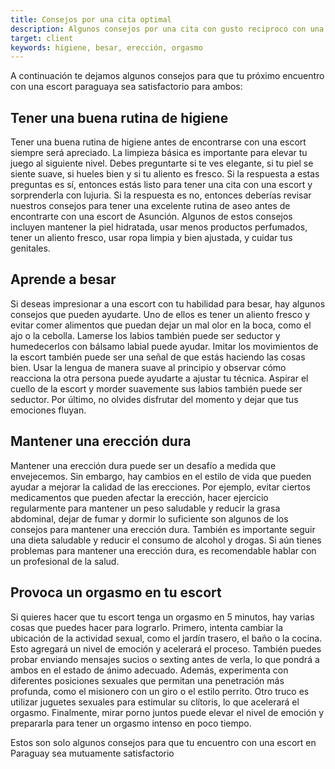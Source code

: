 ```yaml
---
title: Consejos por una cita optimal
description: Algunos consejos por una cita con gusto reciproco con una escort
target: client
keywords: higiene, besar, erección, orgasmo
---
```

A continuación te dejamos algunos consejos para que tu próximo encuentro con una escort paraguaya sea satisfactorio para ambos:

## Tener una buena rutina de higiene
Tener una buena rutina de higiene antes de encontrarse con una escort siempre será apreciado.
La limpieza básica es importante para elevar tu juego al siguiente nivel.
Debes preguntarte si te ves elegante, si tu piel se siente suave, si hueles bien y si tu aliento es fresco.
Si la respuesta a estas preguntas es sí, entonces estás listo para tener una cita con una escort y sorprenderla con lujuria.
Si la respuesta es no, entonces deberías revisar nuestros consejos para tener una excelente rutina de aseo antes de encontrarte con una escort de Asunción.
Algunos de estos consejos incluyen mantener la piel hidratada, usar menos productos perfumados, tener un aliento fresco, usar ropa limpia y bien ajustada, y cuidar tus genitales.

## Aprende a besar
Si deseas impresionar a una escort con tu habilidad para besar, hay algunos consejos que pueden ayudarte.
Uno de ellos es tener un aliento fresco y evitar comer alimentos que puedan dejar un mal olor en la boca, como el ajo o la cebolla.
Lamerse los labios también puede ser seductor y humedecerlos con bálsamo labial puede ayudar. Imitar los movimientos de la escort también puede ser una señal de que estás haciendo las cosas bien. Usar la lengua de manera suave al principio y observar cómo reacciona la otra persona puede ayudarte a ajustar tu técnica.
Aspirar el cuello de la escort y morder suavemente sus labios también puede ser seductor.
Por último, no olvides disfrutar del momento y dejar que tus emociones fluyan.

## Mantener una erección dura
Mantener una erección dura puede ser un desafío a medida que envejecemos.
Sin embargo, hay cambios en el estilo de vida que pueden ayudar a mejorar la calidad de las erecciones.
Por ejemplo, evitar ciertos medicamentos que pueden afectar la erección, hacer ejercicio regularmente para mantener un peso saludable y reducir la grasa abdominal, dejar de fumar y dormir lo suficiente son algunos de los consejos para mantener una erección dura.
También es importante seguir una dieta saludable y reducir el consumo de alcohol y drogas.
Si aún tienes problemas para mantener una erección dura, es recomendable hablar con un profesional de la salud.

## Provoca un orgasmo en tu escort
Si quieres hacer que tu escort tenga un orgasmo en 5 minutos, hay varias cosas que puedes hacer para lograrlo.
Primero, intenta cambiar la ubicación de la actividad sexual, como el jardín trasero, el baño o la cocina. Esto agregará un nivel de emoción y acelerará el proceso.
También puedes probar enviando mensajes sucios o sexting antes de verla, lo que pondrá a ambos en el estado de ánimo adecuado.
Además, experimenta con diferentes posiciones sexuales que permitan una penetración más profunda, como el misionero con un giro o el estilo perrito.
Otro truco es utilizar juguetes sexuales para estimular su clítoris, lo que acelerará el orgasmo.
Finalmente, mirar porno juntos puede elevar el nivel de emoción y prepararla para tener un orgasmo intenso en poco tiempo.

Estos son solo algunos consejos para que tu encuentro con una escort en Paraguay sea mutuamente satisfactorio
